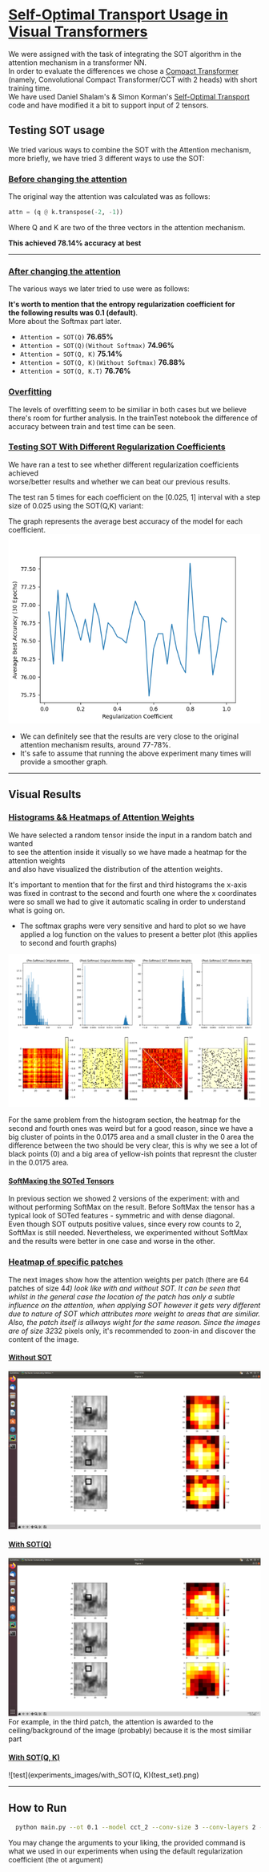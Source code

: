 # <u>Self-Optimal Transport Usage in Visual Transformers</u>
We were assigned with the task of integrating the SOT algorithm in the attention mechanism in a transformer NN.  
In order to evaluate the differences we chose a [Compact Transformer](https://account.jetbrains.com/github/oauth/intellij/authorize?code_challenge=3y%2Bj7z1INw%2FWRw6ILR6YFi1QXCV5R7GcsQ1JLTD2Ygk%3D&callback_url=http%3A%2F%2F127.0.0.1%3A63342%2Fapi%2Fgithub%2Foauth%2Fauthorization_code) (namely, Convolutional Compact Transformer/CCT with 2 heads) with short training time.   
We have used Daniel Shalam's & Simon Korman's [Self-Optimal Transport](https://github.com/DanielShalam/SOT) code and have modified it a bit to support input of 2 tensors.

## Testing SOT usage
We tried various ways to combine the SOT with the Attention mechanism,  
more briefly, we have tried 3 different ways to use the SOT:


### <u>Before changing the attention</u>
The original way the attention was calculated was as follows:

```python
attn = (q @ k.transpose(-2, -1))
```

Where Q and K are two of the three vectors in the attention mechanism.

<b>This achieved 78.14% accuracy at best</b>

***
### <u>After changing the attention</u>
The various ways we later tried to use were as follows:

<b>It's worth to mention that the entropy regularization coefficient for  
the following results was 0.1 (default)</b>.  
More about the Softmax part later.

* `Attention = SOT(Q)`
<b>76.65%</b>
* `Attention = SOT(Q)(Without Softmax)`
<b>74.96%</b>
* `Attention = SOT(Q, K)`
<b>75.14%</b>
* `Attention = SOT(Q, K)(Without Softmax)`
<b>76.88%</b>
* `Attention = SOT(Q, K.T)`
<b>76.76%</b>

### <u>Overfitting</u>
The levels of overfitting seem to be similiar in both cases but we believe there's room for further analysis.
In the trainTest notebook the difference of accuracy between train and test time can be seen.

### <u>Testing SOT With Different Regularization Coefficients</u>
We have ran a test to see whether different regularization coefficients achieved  
worse/better results and whether we can beat our previous results.

The test ran 5 times for each coefficient on the [0.025, 1] interval with a step size of 0.025 using the SOT(Q,K) variant:

The graph represents the average best accuracy of the model for each coefficient.
![test](experiments_images/coefficient_test.png)
* We can definitely see that the results are very close to the original attention mechanism results, around 77-78%.  
* It's safe to assume that running the above experiment many times will provide a smoother graph.
***

## Visual Results

### <u> Histograms && Heatmaps of Attention Weights </u>

We have selected a random tensor inside the input in a random batch and wanted  
to see the attention inside it visually so we have made a heatmap for the attention weights  
and also have visualized the distribution of the attention weights.

It's important to mention that for the first and third histograms the x-axis was fixed in contrast to the second and fourth one
where the x coordinates were so small we had to give it automatic scaling in order to understand what is going on.

- The softmax graphs were very sensitive and hard to plot so we have applied a log function on the values to present a better plot (this applies to second and fourth graphs)

![alt_graphs](experiments_images/graphs.png)

For the same problem from the histogram section, the heatmap for the second and fourth ones was weird but for
a good reason, since we have a big cluster of points in the 0.0175 area and a small cluster in the 0 area 
the difference between the two should be very clear, this is why we see a lot of black points (0) and a big area of
yellow-ish points that represnt the cluster in the 0.0175 area.

#### <u> SoftMaxing the SOTed Tensors </u>
In previous section we showed 2 versions of the experiment: with and without performing SoftMax on the result.
Before SoftMax the tensor has a typical look of SOTed features - symmetric and with dense diagonal.    
Even though SOT outputs positive values, since every row counts to 2, SoftMax is still needed. Nevertheless, we experimented without SoftMax and the results were
better in one case and worse in the other.

### <u> Heatmap of specific patches </u>

The next images show how the attention weights per patch (there are 64 patches of size 4*4) look like with and without SOT.
It can be seen that whilst in the general case the location of the patch has only a subtle influence on the attention, when applying SOT however it gets very different due to nature of SOT which attributes more weight to areas that are similiar. Also, the patch itself is allways wight for the same reason.
Since the images are of size 32*32 pixels only, it's recommended to zoon-in and discover the content of the image.

#### <u> Without SOT </u>
![test](experiments_images/without_SOT(test_set).png)

#### <u> With SOT(Q) </u>
![test](experiments_images/withSOT(Q)(testTime).png)
For example, in the third patch, the attention is awarded to the ceiling/background of the image (probably) because it is the most similiar part

#### <u> With SOT(Q, K) </u>
![test](experiments_images/with_SOT(Q, K)(test_set).png)

***

## How to Run

```bash
  python main.py --ot 0.1 --model cct_2 --conv-size 3 --conv-layers 2 --print-freq -1 --epochs 30 --workers 1 cifar10/
```

You may change the arguments to your liking, the provided command is what we used in our experiments when using the default regularization coefficient
(the ot argument)




